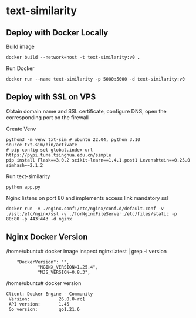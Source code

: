 # text-similarity

## Deploy with Docker Locally

Build image

    docker build --network=host -t text-similarity:v0 .

Run Docker

    docker run --name text-similarity -p 5000:5000 -d text-similarity:v0

## Deploy with SSL on VPS

Obtain domain name and SSL certificate, configure DNS, open the corresponding port on the firewall

Create Venv

    python3 -m venv txt-sim # ubuntu 22.04, python 3.10
    source txt-sim/bin/activate
    # pip config set global.index-url https://pypi.tuna.tsinghua.edu.cn/simple
    pip install Flask==3.0.2 scikit-learn==1.4.1.post1 Levenshtein==0.25.0 simhash==2.1.2

Run text-similarity

    python app.py

Nginx listens on port 80 and implements access link mandatory ssl

    docker run -v ./nginx.conf:/etc/nginx/conf.d/default.conf -v ./ssl:/etc/nginx/ssl -v ./forNginxFileServer:/etc/files/static -p 80:80 -p 443:443 -d nginx 
    
## Nginx Docker Version

/home/ubuntu# docker image inspect nginx:latest | grep -i version

        "DockerVersion": "",
                "NGINX_VERSION=1.25.4",
                "NJS_VERSION=0.8.3",
/home/ubuntu# docker version

    Client: Docker Engine - Community
     Version:           26.0.0-rc1
     API version:       1.45
     Go version:        go1.21.6


